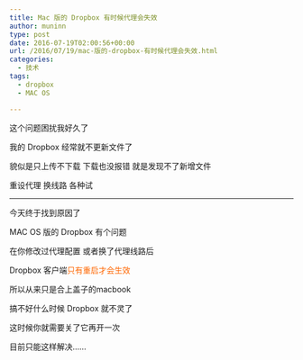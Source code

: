 ```yaml
---
title: Mac 版的 Dropbox 有时候代理会失效
author: muninn
type: post
date: 2016-07-19T02:00:56+00:00
url: /2016/07/19/mac-版的-dropbox-有时候代理会失效.html
categories:
  - 技术
tags:
  - dropbox
  - MAC OS

---
```

这个问题困扰我好久了
  
我的 Dropbox 经常就不更新文件了
  
貌似是只上传不下载 下载也没报错 就是发现不了新增文件
  
重设代理 换线路 各种试

-----------------------------------------------------

今天终于找到原因了
  
MAC OS 版的 Dropbox 有个问题
  
在你修改过代理配置 或者换了代理线路后
  
Dropbox 客户端<span style="color: #ff6600;">只有重启才会生效</span>

所以从来只是合上盖子的macbook
  
搞不好什么时候 Dropbox 就不灵了
  
这时候你就需要关了它再开一次

目前只能这样解决……